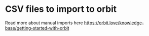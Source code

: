 # CSV files to import to orbit

Read more about manual imports here https://orbit.love/knowledge-base/getting-started-with-orbit
